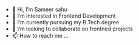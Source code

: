 - 👋 Hi, I’m Sameer sahu
- 👀 I’m interested in Frontend Development
- 🌱 I’m currently pursuing my B.Tech degree
- 💞️ I’m looking to collaborate on frontned projects
- 📫 How to reach me ...

<!---
Sameersahu0/Sameersahu0 is a ✨ special ✨ repository because its `README.md` (this file) appears on your GitHub profile.
You can click the Preview link to take a look at your changes.
--->
